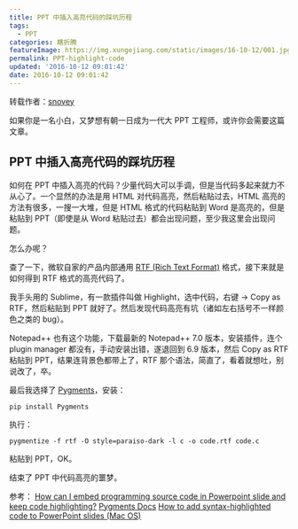```yaml
---
title: PPT 中插入高亮代码的踩坑历程
tags:
  - PPT
categories: 瞎折腾
featureImage: https://img.xungejiang.com/static/images/16-10-12/001.jpg
permalink: PPT-highlight-code
updated: '2016-10-12 09:01:42'
date: 2016-10-12 09:01:42
---
```



转载作者：[snovey](http://www.snovey.com/)

如果你是一名小白，又梦想有朝一日成为一代大 PPT 工程师，或许你会需要这篇文章。

<!--more-->





## PPT 中插入高亮代码的踩坑历程

如何在 PPT 中插入高亮的代码？少量代码大可以手调，但是当代码多起来就力不从心了。一个显然的办法是用 HTML 对代码高亮，然后粘贴过去，HTML 高亮的方法有很多，一搜一大堆，但是 HTML 格式的代码粘贴到 Word 是高亮的，但是粘贴到 PPT（即使是从 Word 粘贴过去）都会出现问题，至少我这里会出现问题。

怎么办呢？

查了一下，微软自家的产品内部通用 [RTF (Rich Text Format)](https://www.wikiwand.com/zh/RTF) 格式，接下来就是如何得到 RTF 格式的高亮代码了。

我手头用的 Sublime，有一款插件叫做 Highlight，选中代码，右键 -> Copy as RTF，然后粘贴到 PPT 就好了。然后发现代码高亮有坑（诸如左右括号不一样颜色之类的 bug）。

Notepad++ 也有这个功能，下载最新的 Notepad++ 7.0 版本，安装插件，连个 plugin manager 都没有，手动安装出错，遂退回到 6.9 版本，然后 Copy as RTF 粘贴到 PPT，结果连背景色都带上了，RTF 那个语法，简直了，看着就想吐，别说改了，卒。

最后我选择了 [Pygments](http://pygments.org/)，安装：

```
pip install Pygments
```

执行：

```
pygmentize -f rtf -O style=paraiso-dark -l c -o code.rtf code.c
```
粘贴到 PPT，OK。

结束了 PPT 中代码高亮的噩梦。

参考：
[How can I embed programming source code in Powerpoint slide and keep code highlighting?](https://superuser.com/questions/85948/how-can-i-embed-programming-source-code-in-powerpoint-slide-and-keep-code-highli)
[Pygments Docs](http://pygments.org/docs/cmdline/)
[How to add syntax-highlighted code to PowerPoint slides (Mac OS)](https://gist.github.com/ept/4475995)
